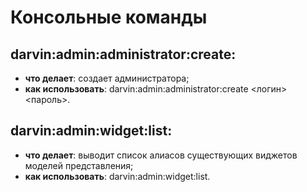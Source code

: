 Консольные команды
==================

## darvin:admin:administrator:create:

- **что делает**: создает администратора;
- **как использовать**: darvin:admin:administrator:create <логин> <пароль>.

## darvin:admin:widget:list:

- **что делает**: выводит список алиасов существующих виджетов моделей представления;
- **как использовать**: darvin:admin:widget:list.
